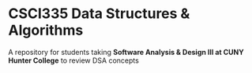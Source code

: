 # CSCI335 Data Structures & Algorithms 
A repository for students taking **Software Analysis &amp; Design III at CUNY Hunter College** to review DSA concepts 

